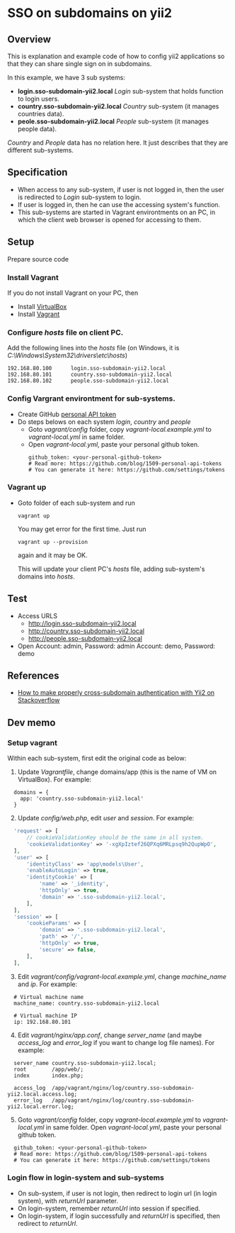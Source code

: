 # SSO on subdomains on yii2

## Overview

This is explanation and example code of how to config yii2 applications so that they can share single sign on in subdomains.

In this example, we have 3 sub systems:
* **login.sso-subdomain-yii2.local** *Login* sub-system that holds function to login users.
* **country.sso-subdomain-yii2.local** *Country* sub-system (it manages countries data).
* **peole.sso-subdomain-yii2.local** *People* sub-system (it manages people data).

*Country* and *People* data has no relation here. It just describes that they are different sub-systems.

## Specification

* When access to any sub-system, if user is not logged in, then the user is redirected to *Login* sub-system to login.
* If user is logged in, then he can use the accessing system's function.
* This sub-systems are started in Vagrant environtments on an PC, in which the client web browser is opened for accessing to them.

## Setup

Prepare source code

### Install Vagrant

If you do not install Vagrant on your PC, then

* Install [VirtualBox](https://www.virtualbox.org/wiki/Downloads)
* Install [Vagrant](https://www.vagrantup.com/downloads.html)

### Configure *hosts* file on client PC.

Add the following lines into the *hosts* file (on Windows, it is *C:\Windows\System32\drivers\etc\hosts*)
```
192.168.80.100      login.sso-subdomain-yii2.local
192.168.80.101      country.sso-subdomain-yii2.local
192.168.80.102      people.sso-subdomain-yii2.local
```

### Config Vargrant environtment for sub-systems.

* Create GitHub [personal API token](https://github.com/blog/1509-personal-api-tokens)
* Do steps belows on each system *login*, *country* and *people*
  * Goto *vagrant/config* folder, copy *vagrant-local.example.yml* to *vagrant-local.yml* in same folder.
  * Open *vagrant-local.yml*, paste your personal github token.
    ```
    github_token: <your-personal-github-token>
    # Read more: https://github.com/blog/1509-personal-api-tokens
    # You can generate it here: https://github.com/settings/tokens
    ```
### Vagrant up

* Goto folder of each sub-system and run
  ```
  vagrant up
  ```
  You may get error for the first time.
  Just run
  ```
  vagrant up --provision
  ```
  again and it may be OK.
  
  This will update your client PC's *hosts* file, adding sub-system's domains into *hosts*. 

## Test

* Access URLS
  * http://login.sso-subdomain-yii2.local
  * http://country.sso-subdomain-yii2.local
  * http://people.sso-subdomain-yii2.local
* Open
  Account: admin, Password: admin
  Account: demo, Password: demo

## References

* [How to make properly cross-subdomain authentication with Yii2 on Stackoverflow](https://stackoverflow.com/questions/34581602/how-to-make-properly-cross-subdomain-authentication-with-yii2/34704193)

## Dev memo

### Setup vagrant

Within each sub-system, first edit the original code as below:
1. Update *Vagrantfile*, change domains/app (this is the name of VM on VirtualBox). For example:
  ```
    domains = {
      app: 'country.sso-subdomain-yii2.local'
    }
  ```
2. Update *config/web.php*, edit *user* and *session*. For example:
  ```php
    'request' => [
        // cookieValidationKey should be the same in all system.
        'cookieValidationKey' => '-xgXpIztef26QPXq6MRLpsq9h2QupWpO',
    ],  
    'user' => [
        'identityClass' => 'app\models\User',
        'enableAutoLogin' => true,
        'identityCookie' => [
            'name' => '_identity',
            'httpOnly' => true,
            'domain' => '.sso-subdomain-yii2.local',
        ],
    ],
    'session' => [
        'cookieParams' => [
            'domain' => '.sso-subdomain-yii2.local',
            'path' => '/',
            'httpOnly' => true,
            'secure' => false,
        ],
    ],
  ```
3. Edit *vagrant/config/vagrant-local.example.yml*, change *machine_name* and *ip*. For example:
  ```
    # Virtual machine name
    machine_name: country.sso-subdomain-yii2.local

    # Virtual machine IP
    ip: 192.168.80.101
  ```
4. Edit *vagrant/nginx/app.conf*, change *server_name* (and maybe *access_log* and *error_log* if you want to change log file names). For example:
  ```
    server_name country.sso-subdomain-yii2.local;
    root        /app/web/;
    index       index.php;

    access_log  /app/vagrant/nginx/log/country.sso-subdomain-yii2.local.access.log;
    error_log   /app/vagrant/nginx/log/country.sso-subdomain-yii2.local.error.log;  
  ```
5. Goto *vagrant/config* folder, copy *vagrant-local.example.yml* to *vagrant-local.yml* in same folder.
  Open *vagrant-local.yml*, paste your personal github token.
  ```
    github_token: <your-personal-github-token>
    # Read more: https://github.com/blog/1509-personal-api-tokens
    # You can generate it here: https://github.com/settings/tokens
  ```

### Login flow in login-system and sub-systems

* On sub-system, if user is not login, then redirect to login url (in login system), with *returnUrl* parameter.
* On login-system, remember *returnUrl* into session if specified.
* On login-system, if login successfully and *returnUrl* is specified, then redirect to *returnUrl*.